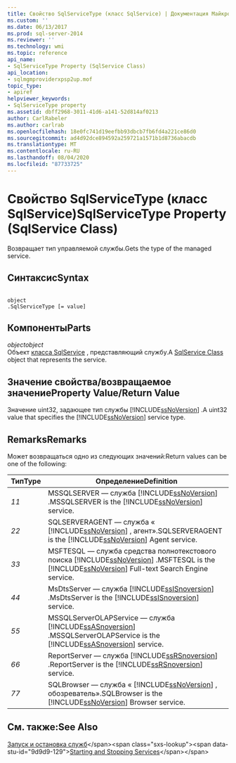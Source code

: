 ```yaml
---
title: Свойство SqlServiceType (класс SqlService) | Документация Майкрософт
ms.custom: ''
ms.date: 06/13/2017
ms.prod: sql-server-2014
ms.reviewer: ''
ms.technology: wmi
ms.topic: reference
api_name:
- SqlServiceType Property (SqlService Class)
api_location:
- sqlmgmproviderxpsp2up.mof
topic_type:
- apiref
helpviewer_keywords:
- SqlServiceType property
ms.assetid: dbff2968-3011-41d6-a141-52d814af0213
author: CarlRabeler
ms.author: carlrab
ms.openlocfilehash: 18e0fc741d19eefbb93dbcb7fb6fd4a221ce86d0
ms.sourcegitcommit: ad4d92dce894592a259721a1571b1d8736abacdb
ms.translationtype: MT
ms.contentlocale: ru-RU
ms.lasthandoff: 08/04/2020
ms.locfileid: "87733725"
---
```

# <a name="sqlservicetype-property-sqlservice-class"></a><span data-ttu-id="9d9d9-102">Свойство SqlServiceType (класс SqlService)</span><span class="sxs-lookup"><span data-stu-id="9d9d9-102">SqlServiceType Property (SqlService Class)</span></span>
  <span data-ttu-id="9d9d9-103">Возвращает тип управляемой службы.</span><span class="sxs-lookup"><span data-stu-id="9d9d9-103">Gets the type of the managed service.</span></span>  
  
## <a name="syntax"></a><span data-ttu-id="9d9d9-104">Синтаксис</span><span class="sxs-lookup"><span data-stu-id="9d9d9-104">Syntax</span></span>  
  
```  
  
object  
.SqlServiceType [= value]  
```  
  
## <a name="parts"></a><span data-ttu-id="9d9d9-105">Компоненты</span><span class="sxs-lookup"><span data-stu-id="9d9d9-105">Parts</span></span>  
 <span data-ttu-id="9d9d9-106">*object*</span><span class="sxs-lookup"><span data-stu-id="9d9d9-106">*object*</span></span>  
 <span data-ttu-id="9d9d9-107">Объект [класса SqlService](sqlservice-class.md) , представляющий службу.</span><span class="sxs-lookup"><span data-stu-id="9d9d9-107">A [SqlService Class](sqlservice-class.md) object that represents the service.</span></span>  
  
## <a name="property-valuereturn-value"></a><span data-ttu-id="9d9d9-108">Значение свойства/возвращаемое значение</span><span class="sxs-lookup"><span data-stu-id="9d9d9-108">Property Value/Return Value</span></span>  
 <span data-ttu-id="9d9d9-109">Значение uint32, задающее тип службы [!INCLUDE[ssNoVersion](../../../includes/ssnoversion-md.md)] .</span><span class="sxs-lookup"><span data-stu-id="9d9d9-109">A uint32 value that specifies the [!INCLUDE[ssNoVersion](../../../includes/ssnoversion-md.md)] service type.</span></span>  
  
## <a name="remarks"></a><span data-ttu-id="9d9d9-110">Remarks</span><span class="sxs-lookup"><span data-stu-id="9d9d9-110">Remarks</span></span>  
 <span data-ttu-id="9d9d9-111">Может возвращаться одно из следующих значений:</span><span class="sxs-lookup"><span data-stu-id="9d9d9-111">Return values can be one of the following:</span></span>  
  
|<span data-ttu-id="9d9d9-112">Тип</span><span class="sxs-lookup"><span data-stu-id="9d9d9-112">Type</span></span>|<span data-ttu-id="9d9d9-113">Определение</span><span class="sxs-lookup"><span data-stu-id="9d9d9-113">Definition</span></span>|  
|----------|----------------|  
|<span data-ttu-id="9d9d9-114">*1*</span><span class="sxs-lookup"><span data-stu-id="9d9d9-114">*1*</span></span>|<span data-ttu-id="9d9d9-115">MSSQLSERVER — служба [!INCLUDE[ssNoVersion](../../../includes/ssnoversion-md.md)] .</span><span class="sxs-lookup"><span data-stu-id="9d9d9-115">MSSQLSERVER is the [!INCLUDE[ssNoVersion](../../../includes/ssnoversion-md.md)] service.</span></span>|  
|<span data-ttu-id="9d9d9-116">*2*</span><span class="sxs-lookup"><span data-stu-id="9d9d9-116">*2*</span></span>|<span data-ttu-id="9d9d9-117">SQLSERVERAGENT — служба « [!INCLUDE[ssNoVersion](../../../includes/ssnoversion-md.md)] , агент».</span><span class="sxs-lookup"><span data-stu-id="9d9d9-117">SQLSERVERAGENT is the [!INCLUDE[ssNoVersion](../../../includes/ssnoversion-md.md)] Agent service.</span></span>|  
|<span data-ttu-id="9d9d9-118">*3*</span><span class="sxs-lookup"><span data-stu-id="9d9d9-118">*3*</span></span>|<span data-ttu-id="9d9d9-119">MSFTESQL — служба средства полнотекстового поиска [!INCLUDE[ssNoVersion](../../../includes/ssnoversion-md.md)] .</span><span class="sxs-lookup"><span data-stu-id="9d9d9-119">MSFTESQL is the [!INCLUDE[ssNoVersion](../../../includes/ssnoversion-md.md)] Full-text Search Engine service.</span></span>|  
|<span data-ttu-id="9d9d9-120">*4*</span><span class="sxs-lookup"><span data-stu-id="9d9d9-120">*4*</span></span>|<span data-ttu-id="9d9d9-121">MsDtsServer — служба [!INCLUDE[ssISnoversion](../../../includes/ssisnoversion-md.md)] .</span><span class="sxs-lookup"><span data-stu-id="9d9d9-121">MsDtsServer is the [!INCLUDE[ssISnoversion](../../../includes/ssisnoversion-md.md)] service.</span></span>|  
|<span data-ttu-id="9d9d9-122">*5*</span><span class="sxs-lookup"><span data-stu-id="9d9d9-122">*5*</span></span>|<span data-ttu-id="9d9d9-123">MSSQLServerOLAPService — служба [!INCLUDE[ssASnoversion](../../../includes/ssasnoversion-md.md)] .</span><span class="sxs-lookup"><span data-stu-id="9d9d9-123">MSSQLServerOLAPService is the [!INCLUDE[ssASnoversion](../../../includes/ssasnoversion-md.md)] service.</span></span>|  
|<span data-ttu-id="9d9d9-124">*6*</span><span class="sxs-lookup"><span data-stu-id="9d9d9-124">*6*</span></span>|<span data-ttu-id="9d9d9-125">ReportServer — служба [!INCLUDE[ssRSnoversion](../../../includes/ssrsnoversion-md.md)] .</span><span class="sxs-lookup"><span data-stu-id="9d9d9-125">ReportServer is the [!INCLUDE[ssRSnoversion](../../../includes/ssrsnoversion-md.md)] service.</span></span>|  
|<span data-ttu-id="9d9d9-126">*7*</span><span class="sxs-lookup"><span data-stu-id="9d9d9-126">*7*</span></span>|<span data-ttu-id="9d9d9-127">SQLBrowser — служба « [!INCLUDE[ssNoVersion](../../../includes/ssnoversion-md.md)] , обозреватель».</span><span class="sxs-lookup"><span data-stu-id="9d9d9-127">SQLBrowser is the [!INCLUDE[ssNoVersion](../../../includes/ssnoversion-md.md)] Browser service.</span></span>|  
  
## <a name="see-also"></a><span data-ttu-id="9d9d9-128">См. также:</span><span class="sxs-lookup"><span data-stu-id="9d9d9-128">See Also</span></span>  
 <span data-ttu-id="9d9d9-129">[Запуск и остановка служб](https://technet.microsoft.com/library/ms174886\(v=sql.105\).aspx)</span><span class="sxs-lookup"><span data-stu-id="9d9d9-129">[Starting and Stopping Services](https://technet.microsoft.com/library/ms174886\(v=sql.105\).aspx)</span></span>  
  
  
